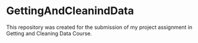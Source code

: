 # GettingAndCleanindData
This repository was created for the submission of my project assignment in Getting and Cleaning Data Course.
